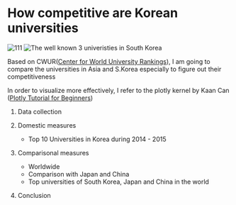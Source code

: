 # How competitive are Korean universities 

![111](http://www.studyinchina.com.my/web/uploads/Rankings/Asian-university-ranking1.jpg)
![The well known 3 univeristies in South Korea](https://1.bp.blogspot.com/-07HlijnksLU/WWEMgEkZDPI/AAAAAAAABog/G2tF0llOc-Ixp9R9ZGXnjxazqtjeHWIeACLcBGAs/s1600/htm_2017021055542546082.jpg)


Based on CWUR([Center for World University Rankings](http://cwur.org)), I am going to compare the universities in Asia and S.Korea especially to figure out their competitiveness 

In order to visualize more effectively, I refer to the plotly kernel by Kaan Can ([Plotly Tutorial for Beginners](https://www.kaggle.com/kanncaa1/plotly-tutorial-for-beginners))<br/>

1. Data collection
2. Domestic measures
    * Top 10 Universities in Korea during 2014 - 2015
   
3. Comparisonal measures 
    * Worldwide
    * Comparison with Japan and China
    * Top universities of South Korea, Japan and China in the world
    
4. Conclusion 
  



